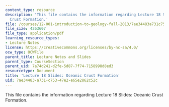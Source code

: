 ```yaml
---
content_type: resource
description: 'This file contains the information regarding Lecture 18 Slides: Oceanic
  Crust Formation.'
file: /courses/12-001-introduction-to-geology-fall-2013/7ae34483a731c75347e2e65e2862c52c_MIT12_001F13_Lec18Slides.pdf
file_size: 4263607
file_type: application/pdf
learning_resource_types:
- Lecture Notes
license: https://creativecommons.org/licenses/by-nc-sa/4.0/
ocw_type: OCWFile
parent_title: Lecture Notes and Slides
parent_type: CourseSection
parent_uid: 7a74d241-d2fe-5d87-7f74-7158998d8ed3
resourcetype: Document
title: 'Lecture 18 Slides: Oceanic Crust Formation'
uid: 7ae34483-a731-c753-47e2-e65e2862c52c
---
```

This file contains the information regarding Lecture 18 Slides: Oceanic Crust Formation.